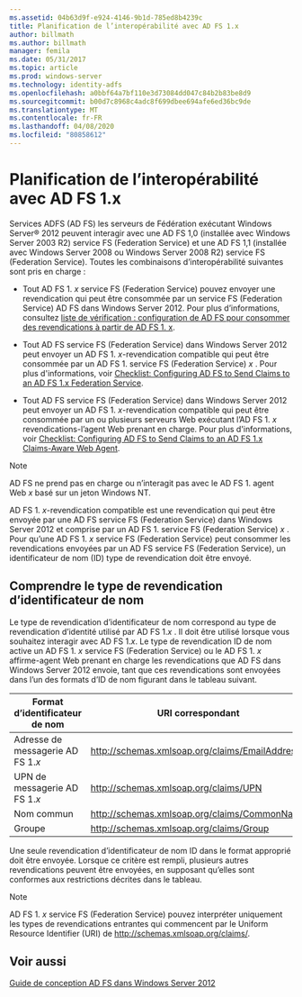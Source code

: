 ```yaml
---
ms.assetid: 04b63d9f-e924-4146-9b1d-785ed8b4239c
title: Planification de l’interopérabilité avec AD FS 1.x
author: billmath
ms.author: billmath
manager: femila
ms.date: 05/31/2017
ms.topic: article
ms.prod: windows-server
ms.technology: identity-adfs
ms.openlocfilehash: a0bbf64a7bf110e3d73084dd047c84b2b83be8d9
ms.sourcegitcommit: b00d7c8968c4adc8f699dbee694afe6ed36bc9de
ms.translationtype: MT
ms.contentlocale: fr-FR
ms.lasthandoff: 04/08/2020
ms.locfileid: "80858612"
---
```

# <a name="planning-for-interoperability-with-ad-fs-1x"></a>Planification de l’interopérabilité avec AD FS 1.x

Services ADFS \(AD FS\) les serveurs de Fédération exécutant Windows Server&reg; 2012 peuvent interagir avec une AD FS 1,0 \(installée avec Windows Server 2003 R2\) service FS (Federation Service) et une AD FS 1,1 \(installée avec Windows Server 2008 ou Windows Server 2008 R2\) service FS (Federation Service). Toutes les combinaisons d’interopérabilité suivantes sont pris en charge :  

-   Tout AD FS 1. *x* service FS (Federation Service) pouvez envoyer une revendication qui peut être consommée par un service FS (Federation Service) AD FS dans Windows Server 2012. Pour plus d’informations, consultez [liste de vérification : configuration de AD FS pour consommer des revendications à partir de AD FS 1. x](../../ad-fs/deployment/Checklist--Configuring-AD-FS--to-Consume-Claims-from-AD-FS-1.x.md).  

-   Tout AD FS service FS (Federation Service) dans Windows Server 2012 peut envoyer un AD FS 1. *x*\-revendication compatible qui peut être consommée par un AD FS 1. service FS (Federation Service) *x* . Pour plus d'informations, voir [Checklist: Configuring AD FS to Send Claims to an AD FS 1.x Federation Service](../../ad-fs/deployment/Checklist--Configuring-AD-FS-to-Send-Claims-to-an-AD-FS-1.x-Federation-Service.md).  

-   Tout AD FS service FS (Federation Service) dans Windows Server 2012 peut envoyer un AD FS 1. *x*\-revendication compatible qui peut être consommée par un ou plusieurs serveurs Web exécutant l’AD FS 1. *x* revendications\-l’agent Web prenant en charge. Pour plus d'informations, voir [Checklist: Configuring AD FS to Send Claims to an AD FS 1.x Claims-Aware Web Agent](../../ad-fs/deployment/Checklist--Configuring-AD-FS-to-Send-Claims-to-an-AD-FS-1.x-Claims-Aware-Web-Agent.md).  

> [!NOTE]  
> AD FS ne prend pas en charge ou n’interagit pas avec le AD FS 1. agent Web *x* basé sur un jeton Windows NT.  

AD FS 1. *x*\-revendication compatible est une revendication qui peut être envoyée par une AD FS service FS (Federation Service) dans Windows Server 2012 et comprise par un AD FS 1. service FS (Federation Service) *x* . Pour qu’une AD FS 1. *x* service FS (Federation Service) peut consommer les revendications envoyées par un AD FS service FS (Federation Service), un identificateur de nom \(ID\) type de revendication doit être envoyé.  

## <a name="understanding-the-name-id-claim-type"></a>Comprendre le type de revendication d’identificateur de nom  
Le type de revendication d’identificateur de nom correspond au type de revendication d’identité utilisé par AD FS 1.*x* . Il doit être utilisé lorsque vous souhaitez interagir avec AD FS 1.*x*. Le type de revendication ID de nom active un AD FS 1. *x* service FS (Federation Service) ou le AD FS 1. *x* affirme\-agent Web prenant en charge les revendications que AD FS dans Windows Server 2012 envoie, tant que ces revendications sont envoyées dans l’un des formats d’ID de nom figurant dans le tableau suivant.  


|      Format d’identificateur de nom       |               URI correspondant                |
|---------------------------|------------------------------------------------|
| Adresse de messagerie AD FS 1.*x* | http://schemas.xmlsoap.org/claims/EmailAddress |
|   UPN de messagerie AD FS 1.*x*   |     http://schemas.xmlsoap.org/claims/UPN      |
|        Nom commun        |  http://schemas.xmlsoap.org/claims/CommonName  |
|           Groupe           |    http://schemas.xmlsoap.org/claims/Group     |

Une seule revendication d’identificateur de nom ID dans le format approprié doit être envoyée. Lorsque ce critère est rempli, plusieurs autres revendications peuvent être envoyées, en supposant qu’elles sont conformes aux restrictions décrites dans le tableau.  

> [!NOTE]  
> AD FS 1. *x* service FS (Federation Service) pouvez interpréter uniquement les types de revendications entrantes qui commencent par le Uniform Resource Identifier \(URI\) de http://schemas.xmlsoap.org/claims/.  

## <a name="see-also"></a>Voir aussi
[Guide de conception AD FS dans Windows Server 2012](AD-FS-Design-Guide-in-Windows-Server-2012.md)
